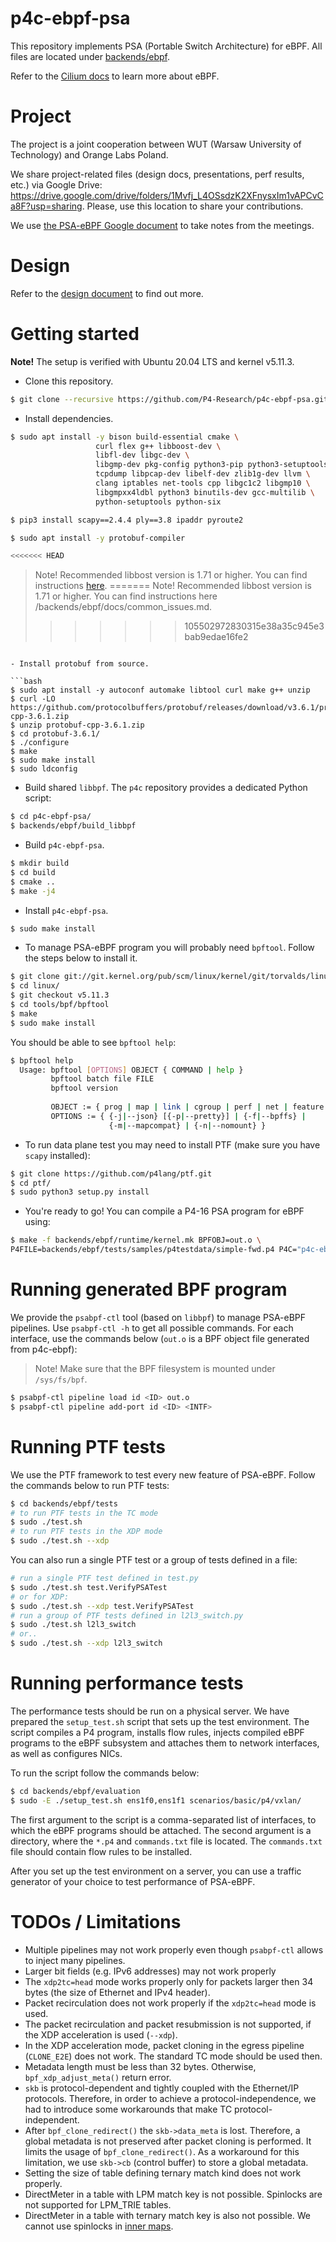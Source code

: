 # p4c-ebpf-psa 

This repository implements PSA (Portable Switch Architecture) for eBPF. All files are located under [backends/ebpf](./backends/ebpf).

Refer to the [Cilium docs](https://docs.cilium.io/en/latest/bpf/) to learn more about eBPF.

# Project

The project is a joint cooperation between WUT (Warsaw University of Technology) and Orange Labs Poland. 

We share project-related files (design docs, presentations, perf results, etc.) via Google Drive: https://drive.google.com/drive/folders/1Mvfj_L4OSsdzK2XFnysxIm1vAPCvCa8F?usp=sharing.
Please, use this location to share your contributions.

We use [the PSA-eBPF Google document](https://docs.google.com/document/d/1zMKN9jKDZeAV3GK-Y7fymGwZA-HWRzG5S-HHtbR6nmE/edit?usp=sharing)
to take notes from the meetings.

# Design

Refer to the [design document](./backends/ebpf/docs/design.md) to find out more.

# Getting started

**Note!** The setup is verified with Ubuntu 20.04 LTS and kernel v5.11.3.

- Clone this repository.

```bash
$ git clone --recursive https://github.com/P4-Research/p4c-ebpf-psa.git
```

- Install dependencies.

```bash
$ sudo apt install -y bison build-essential cmake \
                   curl flex g++ libboost-dev \
                   libfl-dev libgc-dev \
                   libgmp-dev pkg-config python3-pip python3-setuptools \
                   tcpdump libpcap-dev libelf-dev zlib1g-dev llvm \
                   clang iptables net-tools cpp libgc1c2 libgmp10 \
                   libgmpxx4ldbl python3 binutils-dev gcc-multilib \
                   python-setuptools python-six

$ pip3 install scapy==2.4.4 ply==3.8 ipaddr pyroute2

$ sudo apt install -y protobuf-compiler

<<<<<<< HEAD
```

> Note! Recommended libbost version is 1.71 or higher. You can find instructions [here](./backends/ebpf/docs/troubleshooting.md).
=======
> Note! Recommended libbost version is 1.71 or higher. You can find instructions here /backends/ebpf/docs/common_issues.md.
>>>>>>> 105502972830315e38a35c945e3bab9edae16fe2

```

- Install protobuf from source.

```bash
$ sudo apt install -y autoconf automake libtool curl make g++ unzip
$ curl -LO https://github.com/protocolbuffers/protobuf/releases/download/v3.6.1/protobuf-cpp-3.6.1.zip
$ unzip protobuf-cpp-3.6.1.zip
$ cd protobuf-3.6.1/
$ ./configure
$ make
$ sudo make install
$ sudo ldconfig
```

- Build shared `libbpf`. The `p4c` repository provides a dedicated Python script:

```bash
$ cd p4c-ebpf-psa/
$ backends/ebpf/build_libbpf
```

- Build `p4c-ebpf-psa`.

```bash
$ mkdir build
$ cd build
$ cmake ..
$ make -j4
```

- Install `p4c-ebpf-psa`.

```bash
$ sudo make install
```

- To manage PSA-eBPF program you will probably need `bpftool`. Follow the steps below to install it.

```bash
$ git clone git://git.kernel.org/pub/scm/linux/kernel/git/torvalds/linux.git
$ cd linux/
$ git checkout v5.11.3
$ cd tools/bpf/bpftool
$ make
$ sudo make install
```

You should be able to see `bpftool help`:

```bash
$ bpftool help
  Usage: bpftool [OPTIONS] OBJECT { COMMAND | help }
         bpftool batch file FILE
         bpftool version
  
         OBJECT := { prog | map | link | cgroup | perf | net | feature | btf | gen | struct_ops | iter }
         OPTIONS := { {-j|--json} [{-p|--pretty}] | {-f|--bpffs} |
                      {-m|--mapcompat} | {-n|--nomount} }
```

- To run data plane test you may need to install PTF (make sure you have `scapy` installed):

```bash
$ git clone https://github.com/p4lang/ptf.git
$ cd ptf/
$ sudo python3 setup.py install
```

- You're ready to go! You can compile a P4-16 PSA program for eBPF using:

```bash
$ make -f backends/ebpf/runtime/kernel.mk BPFOBJ=out.o \
P4FILE=backends/ebpf/tests/samples/p4testdata/simple-fwd.p4 P4C="p4c-ebpf --arch psa"
```

# Running generated BPF program

We provide the `psabpf-ctl` tool (based on `libbpf`) to manage PSA-eBPF pipelines. Use `psabpf-ctl -h` to get all possible commands.
For each interface, use the commands below (`out.o` is a BPF object file generated from p4c-ebpf):

> Note! Make sure that the BPF filesystem is mounted under `/sys/fs/bpf`.

```bash
$ psabpf-ctl pipeline load id <ID> out.o
$ psabpf-ctl pipeline add-port id <ID> <INTF>
```

# Running PTF tests

We use the PTF framework to test every new feature of PSA-eBPF. Follow the commands below to run PTF tests:

```bash
$ cd backends/ebpf/tests
# to run PTF tests in the TC mode
$ sudo ./test.sh
# to run PTF tests in the XDP mode
$ sudo ./test.sh --xdp
```

You can also run a single PTF test or a group of tests defined in a file:

```bash
# run a single PTF test defined in test.py
$ sudo ./test.sh test.VerifyPSATest
# or for XDP:
$ sudo ./test.sh --xdp test.VerifyPSATest
# run a group of PTF tests defined in l2l3_switch.py
$ sudo ./test.sh l2l3_switch
# or..
$ sudo ./test.sh --xdp l2l3_switch
```

# Running performance tests

The performance tests should be run on a physical server. We have prepared the `setup_test.sh` script that sets up 
the test environment. The script compiles a P4 program, installs flow rules, injects compiled eBPF programs to the 
eBPF subsystem and attaches them to network interfaces, as well as configures NICs. 

To run the script follow the commands below:

```bash
$ cd backends/ebpf/evaluation
$ sudo -E ./setup_test.sh ens1f0,ens1f1 scenarios/basic/p4/vxlan/
```

The first argument to the script is a comma-separated list of interfaces, to which the eBPF programs should be attached. 
The second argument is a directory, where the `*.p4` and `commands.txt` file is located. The `commands.txt` file should contain
flow rules to be installed. 

After you set up the test environment on a server, you can use a traffic generator of your choice to test performance of PSA-eBPF.

# TODOs / Limitations

- Multiple pipelines may not work properly even though `psabpf-ctl` allows to inject many pipelines.
- Larger bit fields (e.g. IPv6 addresses) may not work properly
- The `xdp2tc=head` mode works properly only for packets larger then 34 bytes (the size of Ethernet and IPv4 header). 
- Packet recirculation does not work properly if the `xdp2tc=head` mode is used.
- The packet recirculation and packet resubmission is not supported, if the XDP acceleration is used (`--xdp`). 
- In the XDP acceleration mode, packet cloning in the egress pipeline (`CLONE_E2E`) does not work. 
  The standard TC mode should be used then.
- Metadata length must be less than 32 bytes. Otherwise, `bpf_xdp_adjust_meta()` return error.
- `skb` is protocol-dependent and tightly coupled with the Ethernet/IP protocols. Therefore, in order to
   achieve a protocol-independence, we had to introduce some workarounds that make TC protocol-independent.
- After `bpf_clone_redirect()` the `skb->data_meta` is lost. Therefore, a global metadata is not preserved after packet cloning
  is performed. It limits the usage of `bpf_clone_redirect()`. As a workaround for this limitation, we use `skb->cb` (control buffer)
  to store a global metadata.
- Setting the size of table defining ternary match kind does not work properly.
- DirectMeter in a table with LPM match key is not possible. Spinlocks are not supported for LPM_TRIE tables.
- DirectMeter in a table with ternary match key is also not possible. We cannot use spinlocks in [inner maps](https://patchwork.ozlabs.org/project/netdev/patch/20190124041403.2100609-2-ast@kernel.org/).
